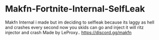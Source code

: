 # Makfn-Fortnite-Internal-SelfLeak
Makfn Internal i made but im deciding to selfleak because its laggy as hell and crashes every second
now you skids can go and inject it will ritz injector and crash
Made by LeProxy.. https://discord.gg/makfn 
